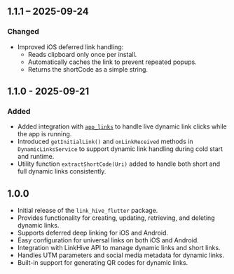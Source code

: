 ## 1.1.1 – 2025-09-24

### Changed
- Improved iOS deferred link handling:
    - Reads clipboard only once per install.
    - Automatically caches the link to prevent repeated popups.
    - Returns the shortCode as a simple string.
## 1.1.0 - 2025-09-21

### Added
- Added integration with [`app_links`](https://pub.dev/packages/app_links) to handle live dynamic link clicks while the app is running.
- Introduced `getInitialLink()` and `onLinkReceived` methods in `DynamicLinksService` to support dynamic link handling during cold start and runtime.
- Utility function `extractShortCode(Uri)` added to handle both short and full dynamic links consistently.

## 1.0.0

- Initial release of the `link_hive_flutter` package.
- Provides functionality for creating, updating, retrieving, and deleting dynamic links.
- Supports deferred deep linking for iOS and Android.
- Easy configuration for universal links on both iOS and Android.
- Integration with LinkHive API to manage dynamic links and short links.
- Handles UTM parameters and social media metadata for dynamic links.
- Built-in support for generating QR codes for dynamic links.
